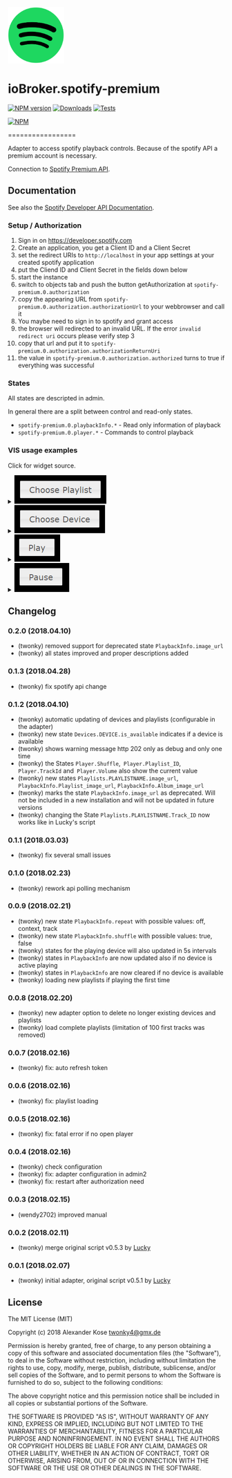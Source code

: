 <img src="admin/spotify-premium.png" width="130" alt="Logo">

# ioBroker.spotify-premium

[![NPM version](https://img.shields.io/npm/v/iobroker.spotify-premium.svg)](https://www.npmjs.com/package/iobroker.spotify-premium)
[![Downloads](https://img.shields.io/npm/dm/iobroker.spotify-premium.svg)](https://www.npmjs.com/package/iobroker.spotify-premium)
[![Tests](http://img.shields.io/travis/twonky4/ioBroker.spotify-premium/master.svg)](https://travis-ci.org/twonky4/ioBroker.spotify-premium)

[![NPM](https://nodei.co/npm/iobroker.spotify-premium.png?downloads=true)](https://nodei.co/npm/iobroker.spotify-premium/)

=================

Adapter to access spotify playback controls. Because of the spotify API a premium account is necessary.

Connection to [Spotify Premium API](https://www.spotify.com/).

## Documentation
See also the [Spotify Developer API Documentation](https://developer.spotify.com/).
### Setup / Authorization
1. Sign in on https://developer.spotify.com
2. Create an application, you get a Client ID and a Client Secret
3. set the redirect URIs to `http://localhost` in your app settings at your created spotify application
4. put the Cliend ID and Client Secret in the fields down below
5. start the instance
6. switch to objects tab and push the button getAuthorization at `spotify-premium.0.authorization`
7. copy the appearing URL from `spotify-premium.0.authorization.authorizationUrl` to your webbrowser and call it
8. You maybe need to sign in to spotify and grant access
9. the browser will redirected to an invalid URL. If the error `invalid redirect uri` occurs please verify step 3
10. copy that url and put it to `spotify-premium.0.authorization.authorizationReturnUri`
11. the value in `spotify-premium.0.authorization.authorized` turns to true if everything was successful

### States
All states are descripted in admin.

In general there are a split between control and read-only states.
* `spotify-premium.0.playbackInfo.*` - Read only information of playback
* `spotify-premium.0.player.*` - Commands to control playback

### VIS usage examples
Click for widget source.
<details>
  <summary><img src="docs/en/img/choose_playlist.png" alt="Choose playlist"></summary>
[{"tpl":"tplJquiButtonState","data":{"oid":"spotify-premium.0.playlists.YourPlaylistName.playThisList","g_fixed":false,"g_visibility":false,"g_css_font_text":false,"g_css_background":false,"g_css_shadow_padding":false,"g_css_border":false,"g_gestures":false,"g_signals":false,"g_last_change":false,"visibility-cond":"==","visibility-val":1,"visibility-groups-action":"hide","buttontext":"Choose Playlist","signals-cond-0":"==","signals-val-0":true,"signals-icon-0":"/vis/signals/lowbattery.png","signals-icon-size-0":0,"signals-blink-0":false,"signals-horz-0":0,"signals-vert-0":0,"signals-hide-edit-0":false,"signals-cond-1":"==","signals-val-1":true,"signals-icon-1":"/vis/signals/lowbattery.png","signals-icon-size-1":0,"signals-blink-1":false,"signals-horz-1":0,"signals-vert-1":0,"signals-hide-edit-1":false,"signals-cond-2":"==","signals-val-2":true,"signals-icon-2":"/vis/signals/lowbattery.png","signals-icon-size-2":0,"signals-blink-2":false,"signals-horz-2":0,"signals-vert-2":0,"signals-hide-edit-2":false,"lc-type":"last-change","lc-is-interval":true,"lc-is-moment":false,"lc-format":"","lc-position-vert":"top","lc-position-horz":"right","lc-offset-vert":0,"lc-offset-horz":0,"lc-font-size":"12px","lc-font-family":"","lc-font-style":"","lc-bkg-color":"","lc-color":"","lc-border-width":"0","lc-border-style":"","lc-border-color":"","lc-border-radius":10,"lc-zindex":0,"value":"true","no_style":false},"style":{"left":"549px","top":"364px"},"widgetSet":"jqui"}]
</details>
<details>
  <summary><img src="docs/en/img/choose_device.png" alt="Choose device"></summary>
[{"tpl":"tplJquiButtonState","data":{"oid":"spotify-premium.0.devices.YourDeviceName.useForPlayback","g_fixed":false,"g_visibility":false,"g_css_font_text":false,"g_css_background":false,"g_css_shadow_padding":false,"g_css_border":false,"g_gestures":false,"g_signals":false,"g_last_change":false,"visibility-cond":"==","visibility-val":1,"visibility-groups-action":"hide","buttontext":"Choose Device","signals-cond-0":"==","signals-val-0":true,"signals-icon-0":"/vis/signals/lowbattery.png","signals-icon-size-0":0,"signals-blink-0":false,"signals-horz-0":0,"signals-vert-0":0,"signals-hide-edit-0":false,"signals-cond-1":"==","signals-val-1":true,"signals-icon-1":"/vis/signals/lowbattery.png","signals-icon-size-1":0,"signals-blink-1":false,"signals-horz-1":0,"signals-vert-1":0,"signals-hide-edit-1":false,"signals-cond-2":"==","signals-val-2":true,"signals-icon-2":"/vis/signals/lowbattery.png","signals-icon-size-2":0,"signals-blink-2":false,"signals-horz-2":0,"signals-vert-2":0,"signals-hide-edit-2":false,"lc-type":"last-change","lc-is-interval":true,"lc-is-moment":false,"lc-format":"","lc-position-vert":"top","lc-position-horz":"right","lc-offset-vert":0,"lc-offset-horz":0,"lc-font-size":"12px","lc-font-family":"","lc-font-style":"","lc-bkg-color":"","lc-color":"","lc-border-width":"0","lc-border-style":"","lc-border-color":"","lc-border-radius":10,"lc-zindex":0,"value":"true","no_style":false},"style":{"left":"549px","top":"364px"},"widgetSet":"jqui"}]
</details>
<details>
  <summary><img src="docs/en/img/play.png" alt="Play"></summary>
[{"tpl":"tplJquiButtonState","data":{"oid":"spotify-premium.0.player.play","g_fixed":false,"g_visibility":false,"g_css_font_text":false,"g_css_background":false,"g_css_shadow_padding":false,"g_css_border":false,"g_gestures":false,"g_signals":false,"g_last_change":false,"visibility-cond":"==","visibility-val":1,"visibility-groups-action":"hide","buttontext":"Play","signals-cond-0":"==","signals-val-0":true,"signals-icon-0":"/vis/signals/lowbattery.png","signals-icon-size-0":0,"signals-blink-0":false,"signals-horz-0":0,"signals-vert-0":0,"signals-hide-edit-0":false,"signals-cond-1":"==","signals-val-1":true,"signals-icon-1":"/vis/signals/lowbattery.png","signals-icon-size-1":0,"signals-blink-1":false,"signals-horz-1":0,"signals-vert-1":0,"signals-hide-edit-1":false,"signals-cond-2":"==","signals-val-2":true,"signals-icon-2":"/vis/signals/lowbattery.png","signals-icon-size-2":0,"signals-blink-2":false,"signals-horz-2":0,"signals-vert-2":0,"signals-hide-edit-2":false,"lc-type":"last-change","lc-is-interval":true,"lc-is-moment":false,"lc-format":"","lc-position-vert":"top","lc-position-horz":"right","lc-offset-vert":0,"lc-offset-horz":0,"lc-font-size":"12px","lc-font-family":"","lc-font-style":"","lc-bkg-color":"","lc-color":"","lc-border-width":"0","lc-border-style":"","lc-border-color":"","lc-border-radius":10,"lc-zindex":0,"value":"true","no_style":false},"style":{"left":"549px","top":"364px"},"widgetSet":"jqui"}]
</details>
<details>
  <summary><img src="docs/en/img/pause.png" alt="Pause"></summary>
[{"tpl":"tplJquiButtonState","data":{"oid":"spotify-premium.0.player.pause","g_fixed":false,"g_visibility":false,"g_css_font_text":false,"g_css_background":false,"g_css_shadow_padding":false,"g_css_border":false,"g_gestures":false,"g_signals":false,"g_last_change":false,"visibility-cond":"==","visibility-val":1,"visibility-groups-action":"hide","buttontext":"Pause","signals-cond-0":"==","signals-val-0":true,"signals-icon-0":"/vis/signals/lowbattery.png","signals-icon-size-0":0,"signals-blink-0":false,"signals-horz-0":0,"signals-vert-0":0,"signals-hide-edit-0":false,"signals-cond-1":"==","signals-val-1":true,"signals-icon-1":"/vis/signals/lowbattery.png","signals-icon-size-1":0,"signals-blink-1":false,"signals-horz-1":0,"signals-vert-1":0,"signals-hide-edit-1":false,"signals-cond-2":"==","signals-val-2":true,"signals-icon-2":"/vis/signals/lowbattery.png","signals-icon-size-2":0,"signals-blink-2":false,"signals-horz-2":0,"signals-vert-2":0,"signals-hide-edit-2":false,"lc-type":"last-change","lc-is-interval":true,"lc-is-moment":false,"lc-format":"","lc-position-vert":"top","lc-position-horz":"right","lc-offset-vert":0,"lc-offset-horz":0,"lc-font-size":"12px","lc-font-family":"","lc-font-style":"","lc-bkg-color":"","lc-color":"","lc-border-width":"0","lc-border-style":"","lc-border-color":"","lc-border-radius":10,"lc-zindex":0,"value":"true","no_style":false},"style":{"left":"549px","top":"364px"},"widgetSet":"jqui"}]
</details>


## Changelog

### 0.2.0 (2018.04.10)
* (twonky) removed support for deprecated state `PlaybackInfo.image_url`
* (twonky) all states improved and proper descriptions added

### 0.1.3 (2018.04.28)
* (twonky) fix spotify api change

### 0.1.2 (2018.04.10)
* (twonky) automatic updating of devices and playlists (configurable in the adapter)
* (twonky) new state `Devices.DEVICE.is_available` indicates if a device is available
* (twonky) shows warning message http 202 only as debug and only one time
* (twonky) the States `Player.Shuffle`,` Player.Playlist_ID`, `Player.TrackId` and` Player.Volume` also show the current value
* (twonky) new states `Playlists.PLAYLISTNAME.image_url`,` PlaybackInfo.Playlist_image_url`, `PlaybackInfo.Album_image_url`
* (twonky) marks the state `PlaybackInfo.image_url` as deprecated. Will not be included in a new installation and will not be updated in future versions
* (twonky) changing the State `Playlists.PLAYLISTNAME.Track_ID` now works like in Lucky's script

### 0.1.1 (2018.03.03)
* (twonky) fix several small issues

### 0.1.0 (2018.02.23)
* (twonky) rework api polling mechanism

### 0.0.9 (2018.02.21)
* (twonky) new state `PlaybackInfo.repeat` with possible values: off, context, track
* (twonky) new state `PlaybackInfo.shuffle` with possible values: true, false
* (twonky) states for the playing device will also updated in 5s intervals
* (twonky) states in `PlaybackInfo` are now updated also if no device is active playing
* (twonky) states in `PlaybackInfo` are now cleared if no device is available
* (twonky) loading new playlists if playing the first time

### 0.0.8 (2018.02.20)
* (twonky) new adapter option to delete no longer existing devices and playlists
* (twonky) load complete playlists (limitation of 100 first tracks was removed)

### 0.0.7 (2018.02.16)
* (twonky) fix: auto refresh token

### 0.0.6 (2018.02.16)
* (twonky) fix: playlist loading

### 0.0.5 (2018.02.16)
* (twonky) fix: fatal error if no open player

### 0.0.4 (2018.02.16)
* (twonky) check configuration
* (twonky) fix: adapter configuration in admin2
* (twonky) fix: restart after authorization need

### 0.0.3 (2018.02.15)
* (wendy2702) improved manual

### 0.0.2 (2018.02.11)
* (twonky) merge original script v0.5.3 by [Lucky](http://forum.iobroker.net/viewtopic.php?f=21&t=8173)

### 0.0.1 (2018.02.07)
* (twonky) initial adapter, original script v0.5.1 by [Lucky](http://forum.iobroker.net/viewtopic.php?f=21&t=8173)

## License
The MIT License (MIT)

Copyright (c) 2018 Alexander Kose <twonky4@gmx.de>

Permission is hereby granted, free of charge, to any person obtaining a copy
of this software and associated documentation files (the "Software"), to deal
in the Software without restriction, including without limitation the rights
to use, copy, modify, merge, publish, distribute, sublicense, and/or sell
copies of the Software, and to permit persons to whom the Software is
furnished to do so, subject to the following conditions:

The above copyright notice and this permission notice shall be included in
all copies or substantial portions of the Software.

THE SOFTWARE IS PROVIDED "AS IS", WITHOUT WARRANTY OF ANY KIND, EXPRESS OR
IMPLIED, INCLUDING BUT NOT LIMITED TO THE WARRANTIES OF MERCHANTABILITY,
FITNESS FOR A PARTICULAR PURPOSE AND NONINFRINGEMENT. IN NO EVENT SHALL THE
AUTHORS OR COPYRIGHT HOLDERS BE LIABLE FOR ANY CLAIM, DAMAGES OR OTHER
LIABILITY, WHETHER IN AN ACTION OF CONTRACT, TORT OR OTHERWISE, ARISING FROM,
OUT OF OR IN CONNECTION WITH THE SOFTWARE OR THE USE OR OTHER DEALINGS IN
THE SOFTWARE.
